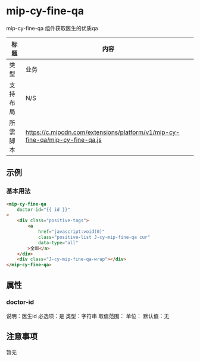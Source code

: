 # mip-cy-fine-qa

mip-cy-fine-qa 组件获取医生的优质qa

标题|内容
----|----
类型|业务
支持布局|N/S
所需脚本|https://c.mipcdn.com/extensions/platform/v1/mip-cy-fine-qa/mip-cy-fine-qa.js

## 示例

### 基本用法

```html
<mip-cy-fine-qa
    doctor-id="{{ id }}"
>
	<div class="positive-tags">
        <a
            href="javascript:void(0)"
            class="positive-list J-cy-mip-fine-qa cur"
            data-type="all"
        >全部</a>
	</div>
    <div class="J-cy-mip-fine-qa-wrap"></div>
</mip-cy-fine-qa>
```

## 属性

### doctor-id

说明：医生id
必选项：是
类型：字符串
取值范围：
单位：
默认值：无

## 注意事项

暂无
